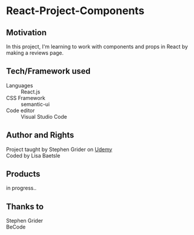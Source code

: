 # React-Project-Components

## Motivation

In this project, I'm learning to work with components and props in React by making a reviews page.

## Tech/Framework used

<dl>
  <dt>Languages</dt>
  <dd>React.js</dd>
  
  <dt>CSS Framework</dt>
  <dd>semantic-ui</dd>    
      
  <dt>Code editor</dt>
  <dd>Visual Studio Code</dd>
</dl>

## Author and Rights

Project taught by Stephen Grider on [Udemy](https://www.udemy.com/course/react-redux/)  
Coded by Lisa Baetsle

## Products

in progress..

## Thanks to

Stephen Grider    
BeCode
